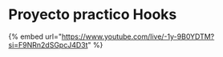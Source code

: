# Proyecto practico Hooks

{% embed url="https://www.youtube.com/live/-1y-9B0YDTM?si=F9NRn2dSGpcJ4D3t" %}
